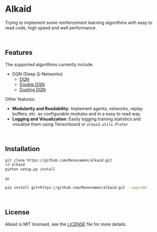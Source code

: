 # Alkaid

Trying to implement some reinforcement learning algorithms with easy to read code, high speed and well performance.


&nbsp;

## Features

The supported algorithms currently include:

- DQN (Deep Q-Networks)
    - [DQN](https://arxiv.org/abs/1312.5602)
    - [Double DQN](https://arxiv.org/pdf/1509.06461.pdf)
    - [Dueling DQN](https://arxiv.org/pdf/1511.06581.pdf)

Other features:

- **Modularity and Readability**: Implement agents, networks, replay buffers, etc. as configurable modules and in a easy to read way
- **Logging and Visualization**: Easily logging training statistics and visualize them using Tensorboard or `alkaid.utils.Ploter`


&nbsp;

## Installation

```bash
git clone https://github.com/Renovamen/alkaid.git
cd alkaid
python setup.py install
```

or

```bash
pip install git+https://github.com/Renovamen/alkaid.git --upgrade
```


&nbsp;

## License

Alkaid is MIT licensed, see the [LICENSE](LICENSE) file for more details.
